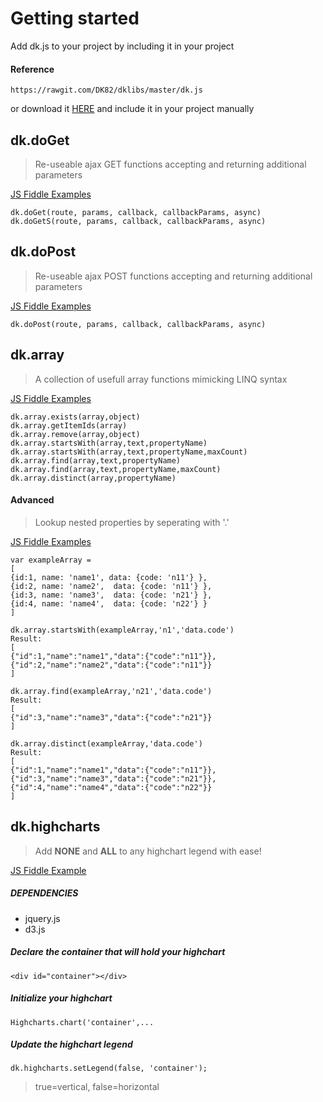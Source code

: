 # Getting started
Add dk.js to your project by including it in your project

#### Reference

```
https://rawgit.com/DK82/dklibs/master/dk.js
```


or download it [HERE](https://github.com/DK82/dk.js/archive/master.zip) and include it in your project manually

## dk.doGet
> Re-useable ajax GET functions accepting and returning additional parameters

[JS Fiddle Examples](http://jsfiddle.net/dk82/wrhLffbq/5/)

```
dk.doGet(route, params, callback, callbackParams, async)
dk.doGetS(route, params, callback, callbackParams, async)
```

## dk.doPost
> Re-useable ajax POST functions accepting and returning additional parameters

[JS Fiddle Examples](http://jsfiddle.net/dk82/saeau9mj/4/)

```
dk.doPost(route, params, callback, callbackParams, async)
```



## dk.array

> A collection of usefull array functions mimicking LINQ syntax

[JS Fiddle Examples](http://jsfiddle.net/dk82/hk9qfn5o/3/)

```
dk.array.exists(array,object)
dk.array.getItemIds(array)
dk.array.remove(array,object)
dk.array.startsWith(array,text,propertyName)
dk.array.startsWith(array,text,propertyName,maxCount)
dk.array.find(array,text,propertyName)
dk.array.find(array,text,propertyName,maxCount)
dk.array.distinct(array,propertyName)
```

#### Advanced

> Lookup nested properties by seperating with '.'

[JS Fiddle Examples](http://jsfiddle.net/dk82/3rax0b32/3/)

```
var exampleArray = 
[
{id:1, name: 'name1', data: {code: 'n11'} }, 
{id:2, name: 'name2',  data: {code: 'n11'} }, 
{id:3, name: 'name3',  data: {code: 'n21'} }, 
{id:4, name: 'name4',  data: {code: 'n22'} } 
]
```

```
dk.array.startsWith(exampleArray,'n1','data.code')
Result:
[
{"id":1,"name":"name1","data":{"code":"n11"}},
{"id":2,"name":"name2","data":{"code":"n11"}}
]
```

```
dk.array.find(exampleArray,'n21','data.code')
Result:
[
{"id":3,"name":"name3","data":{"code":"n21"}}
]
```

```
dk.array.distinct(exampleArray,'data.code')
Result:
[
{"id":1,"name":"name1","data":{"code":"n11"}},
{"id":3,"name":"name3","data":{"code":"n21"}},
{"id":4,"name":"name4","data":{"code":"n22"}}
]
```






## dk.highcharts

> Add **NONE** and **ALL** to any highchart legend with ease!

[JS Fiddle Example](http://jsfiddle.net/dk82/cbLk6s30/)

##### DEPENDENCIES
* jquery.js
* d3.js

##### Declare the container that will hold your highchart

`<div id="container"></div>`
   
##### Initialize your highchart

`Highcharts.chart('container',...`

##### Update the highchart legend 

`dk.highcharts.setLegend(false, 'container');`
> true=vertical, false=horizontal





     
